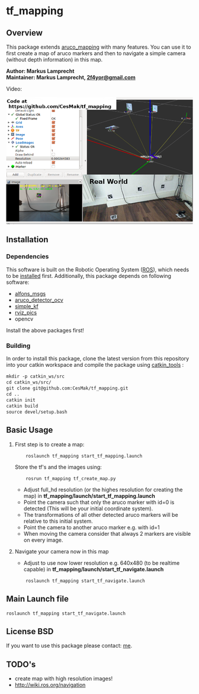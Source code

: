 # tf_mapping

## Overview

This package extends [aruco_mapping](http://wiki.ros.org/aruco_mapping) with many features. You can use it to first create a map of aruco markers and then to navigate a simple camera (without depth information) in this map. 

**Author: Markus Lamprecht<br />
Maintainer: Markus Lamprecht, 2f4yor@gmail.com<br />**

Video:

<a alt="aruco_detector_example" href="https://www.youtube.com/watch?v=1jss-v16y4w"><img src="data/result.png" align="center"></a>

## Installation

### Dependencies

This software is built on the Robotic Operating System ([ROS]), which needs to be [installed](http://wiki.ros.org) first. Additionally, this package depends on following software:

- [alfons_msgs]
- [aruco_detector_ocv]
- [simple_kf]
- [rviz_pics]
- opencv

Install the above packages first!

### Building

In order to install this package, clone the latest version from this repository into your catkin workspace and compile the package using [catkin_tools](https://catkin-tools.readthedocs.io/en/latest/) :

``` 
mkdir -p catkin_ws/src
cd catkin_ws/src/
git clone git@github.com:CesMak/tf_mapping.git 
cd ..
catkin init 
catkin build
source devel/setup.bash
```

## Basic Usage

1. First step is to create a map:
    ``` 
        roslaunch tf_mapping start_tf_mapping.launch
    ``` 
    Store the tf's and the images using:
    ``` 
        rosrun tf_mapping tf_create_map.py
    ``` 
    - Adjust full_hd resolution (or the highes resolution for creating the map) in **tf_mapping/launch/start_tf_mapping.launch**
    - Point the camera such that only the aruco marker with id=0 is detected (This will be your initial coordinate system).
    - The transformations of all other detected aruco markers will be relative to this initial system.
    - Point the camera to another aruco marker e.g. with id=1
    - When moving the camera consider that always 2 markers are visible on every image.

2. Navigate your camera now in this map
    - Adjust to use now lower resolution e.g. 640x480 (to be realtime capable) in **tf_mapping/launch/start_tf_navigate.launch**
    ``` 
        roslaunch tf_mapping start_tf_navigate.launch
    ``` 

## Main Launch file
``` 
roslaunch tf_mapping start_tf_navigate.launch
``` 

## License BSD
If you want to use this package please contact: [me](https://simact.de/about_me).


## TODO's
- create map with high resolution images!
- http://wiki.ros.org/navigation

<!-- http://docs.ros.org/melodic/api/robot_localization/html/index.html#
http://docs.ros.org/melodic/api/robot_localization/html/migrating_from_robot_pose_ekf.html
https://vimeo.com/142624091
https://www.youtube.com/watch?v=nQZeAafDEJE
https://github.com/cra-ros-pkg/robot_localization 

// rostopic echo /scan |grep frame_id
// rosrun tf tf_monitor /marker_globe_1 /marker_globe_2
// rosrun tf tf_echo /marker_globe_1 /marker_globe_2

 -->


[ROS]: http://www.ros.org
[rviz]: http://wiki.ros.org/rviz
[grid_map_msg/GridMap]: https://github.com/anybotics/grid_map/blob/master/grid_map_msg/msg/GridMap.msg
[sensor_msgs/PointCloud2]: http://docs.ros.org/api/sensor_msgs/html/msg/PointCloud2.html
[geometry_msgs/PoseWithCovarianceStamped]: http://docs.ros.org/api/geometry_msgs/html/msg/PoseWithCovarianceStamped.html
[tf/tfMessage]: http://docs.ros.org/kinetic/api/tf/html/msg/tfMessage.html
[std_srvs/Empty]: http://docs.ros.org/api/std_srvs/html/srv/Empty.html
[grid_map_msg/GetGridMap]: https://github.com/anybotics/grid_map/blob/master/grid_map_msg/srv/GetGridMap.srv
[grid_map_msgs/ProcessFile]: https://github.com/ANYbotics/grid_map/blob/master/grid_map_msgs/srv/ProcessFile.srv
[alfons_msgs/KfState]: https://github.com/CesMak/alfons_msgs/blob/master/msg/KfState.msg
[alfons_msgs]: https://github.com/CesMak/alfons_msgs
[aruco_detector_ocv]: https://github.com/CesMak/aruco_detector_ocv
[simple_kf]: https://github.com/CesMak/simple_kf
[rviz_pics]: https://github.com/CesMak/rviz_pics